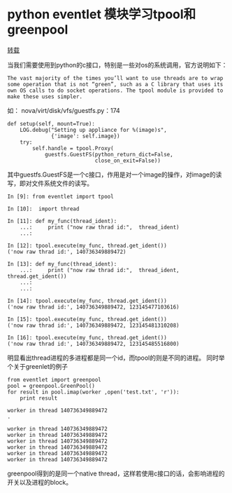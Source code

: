 # python eventlet 模块学习tpool和greenpool

[转载](https://blog.csdn.net/u011816753/article/details/66978404)

当我们需要使用到python的c接口，特别是一些对os的系统调用，官方说明如下：

	The vast majority of the times you’ll want to use threads are to wrap 
	some operation that is not “green”, such as a C library that uses its 
	own OS calls to do socket operations. The tpool module is provided to make these uses simpler.
	
如： 
nova/virt/disk/vfs/guestfs.py：174

    def setup(self, mount=True):
        LOG.debug("Setting up appliance for %(image)s",
                  {'image': self.image})
        try:
            self.handle = tpool.Proxy(
                guestfs.GuestFS(python_return_dict=False,
                                close_on_exit=False))

其中guestfs.GuestFS是一个c接口，作用是对一个image的操作，对image的读写，即对文件系统文件的读写。

	In [9]: from eventlet import tpool

	In [10]:  import thread

	In [11]: def my_func(thread_ident):
		...:     print ("now raw thrad id:",  thread_ident)
		...:

	In [12]: tpool.execute(my_func, thread.get_ident())
	('now raw thrad id:', 140736349889472)

	In [13]: def my_func(thread_ident):
		...:     print ("now raw thrad id:",  thread_ident, thread.get_ident())
		...:
		...:

	In [14]: tpool.execute(my_func, thread.get_ident())
	('now raw thrad id:', 140736349889472, 123145477103616)

	In [15]: tpool.execute(my_func, thread.get_ident())
	('now raw thrad id:', 140736349889472, 123145481310208)

	In [16]: tpool.execute(my_func, thread.get_ident())
	('now raw thrad id:', 140736349889472, 123145485516800)
	
明显看出thread进程的多进程都是同一个id，而tpool的则是不同的进程。
同时举个关于greenlet的例子

	from eventlet import greenpool
	pool = greenpool.GreenPool()
	for result in pool.imap(worker ,open('test.txt', 'r')):
		print result

	worker in thread 140736349889472
	.

	worker in thread 140736349889472
	worker in thread 140736349889472
	worker in thread 140736349889472
	worker in thread 140736349889472
	worker in thread 140736349889472
	worker in thread 140736349889472
	
greenpool得到的是同一个native thread，这样若使用c接口的话，会影响进程的开关以及进程的block。

